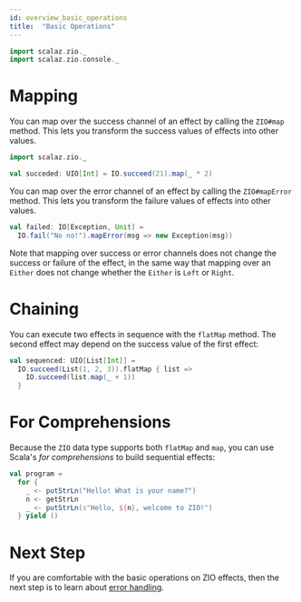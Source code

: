 ```yaml
---
id: overview_basic_operations
title:  "Basic Operations"
---
```


```scala mdoc:invisible
import scalaz.zio._
import scalaz.zio.console._
```

# Mapping

You can map over the success channel of an effect by calling the `ZIO#map` method. This lets you transform the success values of effects into other values.

```scala mdoc:silent
import scalaz.zio._

val succeded: UIO[Int] = IO.succeed(21).map(_ * 2)
```

You can map over the error channel of an effect by calling the `ZIO#mapError` method. This lets you transform the failure values of effects into other values.

```scala mdoc:silent
val failed: IO[Exception, Unit] = 
  IO.fail("No no!").mapError(msg => new Exception(msg))
```

Note that mapping over success or error channels does not change the success or failure of the effect, in the same way that mapping over an `Either` does not change whether the `Either` is `Left` or `Right`.

# Chaining

You can execute two effects in sequence with the `flatMap` method. The second effect may depend on the success value of the first effect:

```scala mdoc:silent
val sequenced: UIO[List[Int]] = 
  IO.succeed(List(1, 2, 3)).flatMap { list =>
    IO.succeed(list.map(_ + 1))
  }
```

# For Comprehensions

Because the `ZIO` data type supports both `flatMap` and `map`, you can use Scala's _for comprehensions_ to build sequential effects:

```scala mdoc:silent
val program = 
  for {
    _ <- putStrLn("Hello! What is your name?")
    n <- getStrLn
    _ <- putStrLn(s"Hello, ${n}, welcome to ZIO!")
  } yield ()
```

# Next Step

If you are comfortable with the basic operations on ZIO effects, then the next step is to learn about [error handling](handling_errors.md).
